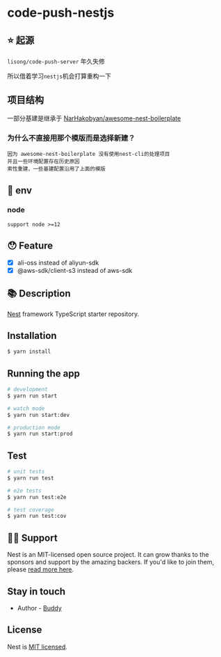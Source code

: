 # code-push-nestjs

## ⭐️ 起源

`lisong/code-push-server` 年久失修

所以借着学习`nestjs`机会打算重构一下

## 项目结构

一部分基建是继承于 [NarHakobyan/awesome-nest-boilerplate](https://github.com/NarHakobyan/awesome-nest-boilerplate)

### 为什么不直接用那个模版而是选择新建？

```
因为 awesome-nest-boilerplate 没有使用nest-cli的处理项目
并且一些环境配置存在历史原因
索性重建，一些基建配置沿用了上面的模版
```

## 🌲 env 
### node
```
support node >=12
```

## 😯 Feature
- [x]  ali-oss instead of aliyun-sdk
- [x]  @aws-sdk/client-s3 instead of aws-sdk

## 📚 Description

[Nest](https://github.com/nestjs/nest) framework TypeScript starter repository.

## Installation

```bash
$ yarn install
```

## Running the app

```bash
# development
$ yarn run start

# watch mode
$ yarn run start:dev

# production mode
$ yarn run start:prod
```

## Test

```bash
# unit tests
$ yarn run test

# e2e tests
$ yarn run test:e2e

# test coverage
$ yarn run test:cov
```

## 💪🏻 Support

Nest is an MIT-licensed open source project. It can grow thanks to the sponsors and support by the amazing backers. If you'd like to join them, please [read more here](https://docs.nestjs.com/support).

## Stay in touch

- Author - [Buddy](https://github/little-buddy)

## License

Nest is [MIT licensed](LICENSE).
